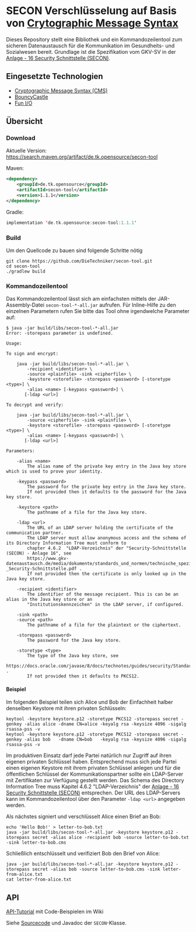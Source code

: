 # SECON Verschlüsselung auf Basis von [Crytographic Message Syntax](https://tools.ietf.org/html/rfc5652)

Dieses Repository stellt eine Bibliothek und ein Kommandozeilentool zum sicheren Datenaustausch für die Kommunikation im
Gesundheits- und Sozialwesen bereit.
Grundlage ist die Spezifikation vom GKV-SV in der [Anlage - 16 Security Schnittstelle (SECON)].
	
## Eingesetzte Technologien

+ [Cryptographic Message Syntax (CMS)](https://tools.ietf.org/html/rfc5652)
+ [BouncyCastle](https://bouncycastle.org/)
+ [Fun I/O](https://christian-schlichtherle.github.io/fun-io/)

## Übersicht

### Download

Aktuelle Version: https://search.maven.org/artifact/de.tk.opensource/secon-tool

Maven:

```xml
<dependency>
    <groupId>de.tk.opensource</groupId>
    <artifactId>secon-tool</artifactId>
    <version>1.1.1</version>
</dependency>
```

Gradle:

```kotlin
implementation 'de.tk.opensource:secon-tool:1.1.1'
```

### Build

Um den Quellcode zu bauen sind folgende Schritte nötig

```shell script
git clone https://github.com/DieTechniker/secon-tool.git
cd secon-tool
./gradlew build
```

### Kommandozeilentool

Das Kommandozeilentool lässt sich am einfachsten mittels der JAR-Assembly-Datei `secon-tool-*-all.jar` aufrufen.
Für Inline-Hilfe zu den einzelnen Parametern rufen Sie bitte das Tool ohne irgendwelche Parameter auf:

```shell script
$ java -jar build/libs/secon-tool-*-all.jar
Error: -storepass parameter is undefined.

Usage:

To sign and encrypt:

    java -jar build/libs/secon-tool-*-all.jar \
        -recipient <identifier> \
        -source <plainfile> -sink <cipherfile> \
        -keystore <storefile> -storepass <password> [-storetype <type>] \
        -alias <name> [-keypass <password>] \
       [-ldap <url>]

To decrypt and verify:

    java -jar build/libs/secon-tool-*-all.jar \
        -source <cipherfile> -sink <plainfile> \
        -keystore <storefile> -storepass <password> [-storetype <type>] \
        -alias <name> [-keypass <password>] \
       [-ldap <url>]

Parameters:

    -alias <name>
        The alias name of the private key entry in the Java key store which is used to prove your identity.

    -keypass <password>
        The password for the private key entry in the Java key store.
        If not provided then it defaults to the password for the Java key store.

    -keystore <path>
        The pathname of a file for the Java key store.

    -ldap <url>
        The URL of an LDAP server holding the certificate of the communication partner.
        The LDAP server must allow anonymous access and the schema of its Directory Information Tree must conform to
        chapter 4.6.2  "LDAP-Verzeichnis" der "Security-Schnittstelle (SECON) - Anlage 16", see
        https://www.gkv-datenaustausch.de/media/dokumente/standards_und_normen/technische_spezifikationen/Anlage_16_-_Security-Schnittstelle.pdf .
        If not provided then the certificate is only looked up in the Java key store.

    -recipient <identifier>
        The identifier of the message recipient. This is can be an alias in the Java key store or an
        "Institutionskennzeichen" in the LDAP server, if configured.

    -sink <path>
    -source <path>
        The pathname of a file for the plaintext or the ciphertext.

    -storepass <password>
        The password for the Java key store.

    -storetype <type>
        The type of the Java key store, see
        https://docs.oracle.com/javase/8/docs/technotes/guides/security/StandardNames.html#KeyStore .
        If not provided then it defaults to PKCS12.
```

#### Beispiel

Im folgenden Beispiel teilen sich Alice und Bob der Einfachheit halber denselben Keystore mit ihren privaten Schlüsseln:

```shell script
keytool -keystore keystore.p12 -storetype PKCS12 -storepass secret -genkey -alias alice -dname CN=alice -keyalg rsa -keysize 4096 -sigalg rsassa-pss -v
keytool -keystore keystore.p12 -storetype PKCS12 -storepass secret -genkey -alias bob   -dname CN=bob   -keyalg rsa -keysize 4096 -sigalg rsassa-pss -v
```

Im produktiven Einsatz darf jede Partei natürlich nur Zugriff auf ihren eigenen privaten Schlüssel haben.
Entsprechend muss sich jede Partei einen eigenen Keystore mit ihrem privaten Schlüssel anlegen und für die öffentlichen
Schlüssel der Kommunikationspartner sollte ein LDAP-Server mit Zertifikaten zur Verfügung gestellt werden.
Das Schema des Directory Information Tree muss Kapitel 4.6.2 "LDAP-Verzeichnis" der
[Anlage - 16 Security Schnittstelle (SECON)] entsprechen.
Der URL des LDAP-Servers kann im Kommandozeilentool über den Parameter `-ldap <url>` angegeben werden. 

Als nächstes signiert und verschlüsselt Alice einen Brief an Bob:

```shell script
echo 'Hello Bob!' > letter-to-bob.txt
java -jar build/libs/secon-tool-*-all.jar -keystore keystore.p12 -storepass secret -alias alice -recipient bob -source letter-to-bob.txt -sink letter-to-bob.cms
```

Schließlich entschlüsselt und verifiziert Bob den Brief von Alice:

```shell script
java -jar build/libs/secon-tool-*-all.jar -keystore keystore.p12 -storepass secret -alias bob -source letter-to-bob.cms -sink letter-from-alice.txt
cat letter-from-alice.txt
```

## API

[API-Tutorial](https://github.com/DieTechniker/secon-tool/wiki/Getting-started) mit Code-Beispielen im Wiki

Siehe [Sourcecode](src/main/java/de/tk/opensource/secon/SECON.java) und Javadoc der `SECON`-Klasse.

[Anlage - 16 Security Schnittstelle (SECON)]: https://www.gkv-datenaustausch.de/media/dokumente/standards_und_normen/technische_spezifikationen/Anlage_16_-_Security_Schnittstelle.pdf
